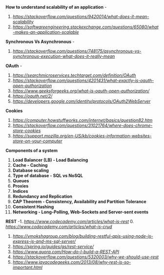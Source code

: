 
**How to understand scalability of an application** - 

  1. *https://stackoverflow.com/questions/9420014/what-does-it-mean-scalability*
  2. *https://softwareengineering.stackexchange.com/questions/65080/what-makes-an-application-scalable*

**Synchronous Vs Asynchronous** - 

  1. *https://stackoverflow.com/questions/748175/asynchronous-vs-synchronous-execution-what-does-it-really-mean*

**OAuth** -

  1. *https://searchmicroservices.techtarget.com/definition/OAuth*
  2. *https://stackoverflow.com/questions/4201431/what-exactly-is-oauth-open-authorization* 
  3. *https://www.geeksforgeeks.org/what-is-oauth-open-authorization/*
  4. *https://oauth.net/2/*
  5. *https://developers.google.com/identity/protocols/OAuth2WebServer*
  
**Cookies**

  1. *https://computer.howstuffworks.com/internet/basics/question82.htm*
  2. *https://stackoverflow.com/questions/31021764/where-does-chrome-store-cookies*
  3. *https://support.mozilla.org/en-US/kb/cookies-information-websites-store-on-your-computer*
  
**Components of a system**

  1. **Load Balancer (LB) - Load Balancing**
  2. **Cache - Caching**
  3. **Database scaling**
  4. **Type of database - SQL vs NoSQL**
  5. **Queues**
  6. **Proxies**
  7. **Indices**
  8. **Redundancy and Replication**
  9. **CAP Theorem - Consistency, Availability and Partition Tolerance**
  10. **Consistent Hashing**
  11. **Networking - Long-Polling, Web-Sockets and Server-sent events**

**REST**
  -1. *https://www.codecademy.com/articles/what-is-rest*
  0. *https://www.codecademy.com/articles/what-is-crud*
  1. *https://vmokshagroup.com/blog/building-restful-apis-using-node-js-express-js-and-ms-sql-server/*
  2. *https://spring.io/guides/gs/rest-service/*
  3. *https://www.quora.com/How-do-I-build-a-REST-API*
  4. *https://stackoverflow.com/questions/5320003/why-we-should-use-rest*
  5. *https://www.javacodegeeks.com/2013/08/why-rest-is-so-important.html*
